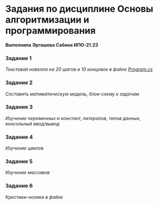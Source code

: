 # Задания по дисциплине Основы алгоритмизации и программирования
**Выполнила Эргашева Сабина ИПО-21.23**
### Задание 1
_Текстовая новелла на 20 шагов и 10 концовок в файле [Program.cs](https://github.com/lssxkmxw/dzdzdz/blob/main/Program.cs)_
### Задание 2
_Составить матиматическую модель, блок-схему к задачам_
### Задание 3
_Изучение переменных и констант, литералов, типов данных, консольный ввод/вывод_
### Задание 4
_Изучение циклов_
### Задание 5
_Изучение массивов_
### Задание 6
_Крестики-нолики в файле_
